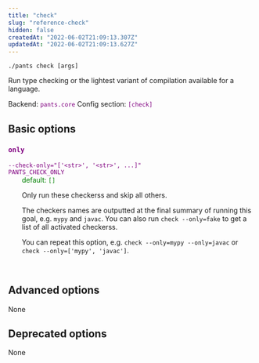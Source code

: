 ```yaml
---
title: "check"
slug: "reference-check"
hidden: false
createdAt: "2022-06-02T21:09:13.307Z"
updatedAt: "2022-06-02T21:09:13.627Z"
---
```

```
./pants check [args]
```
Run type checking or the lightest variant of compilation available for a language.

Backend: <span style="color: purple"><code>pants.core</code></span>
Config section: <span style="color: purple"><code>[check]</code></span>

## Basic options

<div style="color: purple">
  <h3><code>only</code></h3>
  <code>--check-only=&quot;['&lt;str&gt;', '&lt;str&gt;', ...]&quot;</code><br>
  <code>PANTS_CHECK_ONLY</code><br>
</div>
<div style="padding-left: 2em;">
<span style="color: green">default: <code>[]</code></span>

<br>

Only run these checkerss and skip all others.

The checkers names are outputted at the final summary of running this goal, e.g. `mypy` and `javac`. You can also run `check --only=fake` to get a list of all activated checkerss.

You can repeat this option, e.g. `check --only=mypy --only=javac` or `check --only=['mypy', 'javac']`.
</div>
<br>


## Advanced options

None

## Deprecated options

None
